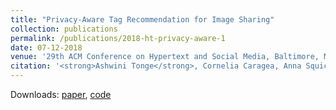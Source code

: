 ```yaml
---
title: "Privacy-Aware Tag Recommendation for Image Sharing"
collection: publications
permalink: /publications/2018-ht-privacy-aware-1
date: 07-12-2018
venue: '29th ACM Conference on Hypertext and Social Media, Baltimore, MD, USA'
citation: '<strong>Ashwini Tonge</strong>, Cornelia Caragea, Anna Squicciarini. (2018). &quot;Privacy-Aware Tag Recommendation for Image Sharing.&quot; <i>In HT ’18: 29th ACM Conference on Hypertext and Social Media, July 9–12, 2018, Baltimore, MD, USA. ACM, New York, NY, USA, 5 pages</i>.1(1)'
---
```

Downloads: [paper](http://academicpages.github.io/files/privacy-aware-tag.pdf), [code](https://github.com/ashwinitonge/privacy-aware-tag-rec)

